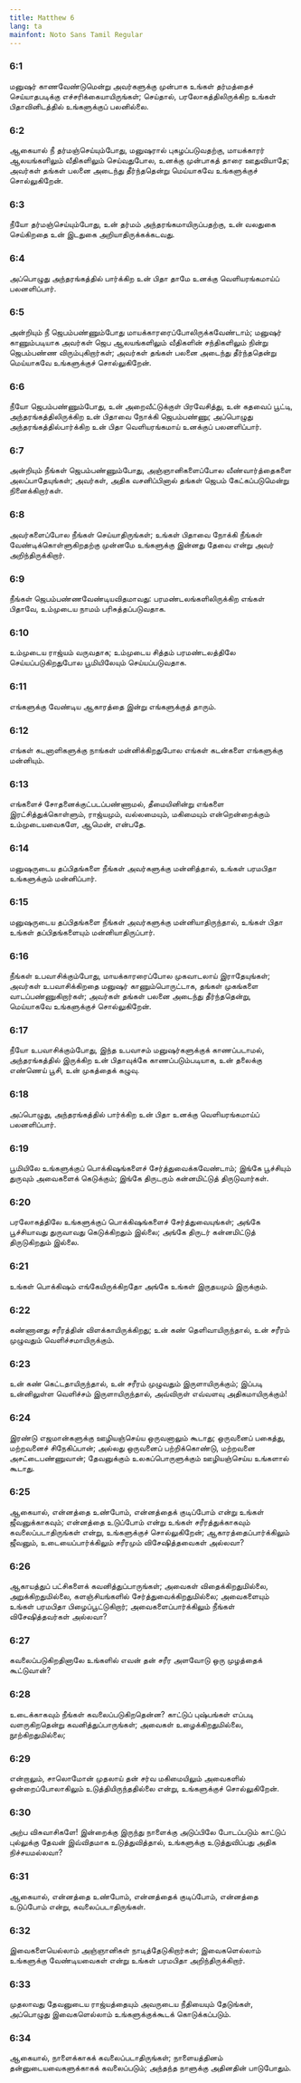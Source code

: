 ```yaml
---
title: Matthew 6
lang: ta
mainfont: Noto Sans Tamil Regular
---
```


###  6:1

மனுஷர் காணவேண்டுமென்று அவர்களுக்கு முன்பாக உங்கள் தர்மத்தைச் செய்யாதபடிக்கு எச்சரிக்கையாயிருங்கள்; செய்தால், பரலோகத்திலிருக்கிற உங்கள் பிதாவினிடத்தில் உங்களுக்குப் பலனில்லை.

###  6:2

ஆகையால் நீ தர்மஞ்செய்யும்போது, மனுஷரால் புகழப்படுவதற்கு, மாயக்காரர் ஆலயங்களிலும் வீதிகளிலும் செய்வதுபோல, உனக்கு முன்பாகத் தாரை ஊதுவியாதே; அவர்கள் தங்கள் பலனை அடைந்து தீர்ந்ததென்று மெய்யாகவே உங்களுக்குச் சொல்லுகிறேன்.

###  6:3

நீயோ தர்மஞ்செய்யும்போது, உன் தர்மம் அந்தரங்கமாயிருப்பதற்கு, உன் வலதுகை செய்கிறதை உன் இடதுகை அறியாதிருக்கக்கடவது.

###  6:4

அப்பொழுது அந்தரங்கத்தில் பார்க்கிற உன் பிதா தாமே உனக்கு வெளியரங்கமாய்ப் பலனளிப்பார்.

###  6:5

அன்றியும் நீ ஜெபம்பண்ணும்போது மாயக்காரரைப்போலிருக்கவேண்டாம்; மனுஷர் காணும்படியாக அவர்கள் ஜெப ஆலயங்களிலும் வீதிகளின் சந்திகளிலும் நின்று ஜெபம்பண்ண விரும்புகிறார்கள்; அவர்கள் தங்கள் பலனை அடைந்து தீர்ந்ததென்று மெய்யாகவே உங்களுக்குச் சொல்லுகிறேன்.

###  6:6

நீயோ ஜெபம்பண்ணும்போது, உன் அறைவீட்டுக்குள் பிரவேசித்து, உன் கதவைப் பூட்டி, அந்தரங்கத்திலிருக்கிற உன் பிதாவை நோக்கி ஜெபம்பண்ணு; அப்பொழுது அந்தரங்கத்தில்பார்க்கிற உன் பிதா வெளியரங்கமாய் உனக்குப் பலனளிப்பார்.

###  6:7

அன்றியும் நீங்கள் ஜெபம்பண்ணும்போது, அஞ்ஞானிகளைப்போல வீண்வார்த்தைகளை அலப்பாதேயுங்கள்; அவர்கள், அதிக வசனிப்பினால் தங்கள் ஜெபம் கேட்கப்படுமென்று நினைக்கிறார்கள்.

###  6:8

அவர்களைப்போல நீங்கள் செய்யாதிருங்கள்; உங்கள் பிதாவை நோக்கி நீங்கள் வேண்டிக்கொள்ளுகிறதற்கு முன்னமே உங்களுக்கு இன்னது தேவை என்று அவர் அறிந்திருக்கிறார்.

###  6:9

நீங்கள் ஜெபம்பண்ணவேண்டியவிதமாவது: பரமண்டலங்களிலிருக்கிற எங்கள் பிதாவே, உம்முடைய நாமம் பரிசுத்தப்படுவதாக.

###  6:10

உம்முடைய ராஜ்யம் வருவதாக; உம்முடைய சித்தம் பரமண்டலத்திலே செய்யப்படுகிறதுபோல பூமியிலேயும் செய்யப்படுவதாக.

###  6:11

எங்களுக்கு வேண்டிய ஆகாரத்தை இன்று எங்களுக்குத் தாரும்.

###  6:12

எங்கள் கடனாளிகளுக்கு நாங்கள் மன்னிக்கிறதுபோல எங்கள் கடன்களை எங்களுக்கு மன்னியும்.

###  6:13

எங்களைச் சோதனைக்குட்படப்பண்ணாமல், தீமையினின்று எங்களை இரட்சித்துக்கொள்ளும், ராஜ்யமும், வல்லமையும், மகிமையும் என்றென்றைக்கும் உம்முடையவைகளே, ஆமென், என்பதே.

###  6:14

மனுஷருடைய தப்பிதங்களை நீங்கள் அவர்களுக்கு மன்னித்தால், உங்கள் பரமபிதா உங்களுக்கும் மன்னிப்பார்.

###  6:15

மனுஷருடைய தப்பிதங்களை நீங்கள் அவர்களுக்கு மன்னியாதிருந்தால், உங்கள் பிதா உங்கள் தப்பிதங்களையும் மன்னியாதிருப்பார்.

###  6:16

நீங்கள் உபவாசிக்கும்போது, மாயக்காரரைப்போல முகவாடலாய் இராதேயுங்கள்; அவர்கள் உபவாசிக்கிறதை மனுஷர் காணும்பொருட்டாக, தங்கள் முகங்களை வாடப்பண்ணுகிறார்கள்; அவர்கள் தங்கள் பலனை அடைந்து தீர்ந்ததென்று, மெய்யாகவே உங்களுக்குச் சொல்லுகிறேன்.

###  6:17

நீயோ உபவாசிக்கும்போது, இந்த உபவாசம் மனுஷர்களுக்குக் காணப்படாமல், அந்தரங்கத்தில் இருக்கிற உன் பிதாவுக்கே காணப்படும்படியாக, உன் தலைக்கு எண்ணெய் பூசி, உன் முகத்தைக் கழுவு.

###  6:18

அப்பொழுது, அந்தரங்கத்தில் பார்க்கிற உன் பிதா உனக்கு வெளியரங்கமாய்ப் பலனளிப்பார்.

###  6:19

பூமியிலே உங்களுக்குப் பொக்கிஷங்களைச் சேர்த்துவைக்கவேண்டாம்; இங்கே பூச்சியும் துருவும் அவைகளைக் கெடுக்கும்; இங்கே திருடரும் கன்னமிட்டுத் திருடுவார்கள்.

###  6:20

பரலோகத்திலே உங்களுக்குப் பொக்கிஷங்களைச் சேர்த்துவையுங்கள்; அங்கே பூச்சியாவது துருவாவது கெடுக்கிறதும் இல்லை; அங்கே திருடர் கன்னமிட்டுத் திருடுகிறதும் இல்லை.

###  6:21

உங்கள் பொக்கிஷம் எங்கேயிருக்கிறதோ அங்கே உங்கள் இருதயமும் இருக்கும்.

###  6:22

கண்ணானது சரீரத்தின் விளக்காயிருக்கிறது; உன் கண் தெளிவாயிருந்தால், உன் சரீரம் முழுவதும் வெளிச்சமாயிருக்கும்.

###  6:23

உன் கண் கெட்டதாயிருந்தால், உன் சரீரம் முழுவதும் இருளாயிருக்கும்; இப்படி உன்னிலுள்ள வெளிச்சம் இருளாயிருந்தால், அவ்விருள் எவ்வளவு அதிகமாயிருக்கும்!

###  6:24

இரண்டு எஜமான்களுக்கு ஊழியஞ்செய்ய ஒருவனாலும் கூடாது; ஒருவனைப் பகைத்து, மற்றவனைச் சிநேகிப்பான்; அல்லது ஒருவனைப் பற்றிக்கொண்டு, மற்றவனை அசட்டைபண்ணுவான்; தேவனுக்கும் உலகப்பொருளுக்கும் ஊழியஞ்செய்ய உங்களால் கூடாது.

###  6:25

ஆகையால், என்னத்தை உண்போம், என்னத்தைக் குடிப்போம் என்று உங்கள் ஜீவனுக்காகவும்; என்னத்தை உடுப்போம் என்று உங்கள் சரீரத்துக்காகவும் கவலைப்படாதிருங்கள் என்று, உங்களுக்குச் சொல்லுகிறேன்; ஆகாரத்தைப்பார்க்கிலும் ஜீவனும், உடையைப்பார்க்கிலும் சரீரமும் விசேஷித்தவைகள் அல்லவா?

###  6:26

ஆகாயத்துப் பட்சிகளைக் கவனித்துப்பாருங்கள்; அவைகள் விதைக்கிறதுமில்லை, அறுக்கிறதுமில்லை, களஞ்சியங்களில் சேர்த்துவைக்கிறதுமில்லை; அவைகளையும் உங்கள் பரமபிதா பிழைப்பூட்டுகிறார்; அவைகளைப்பார்க்கிலும் நீங்கள் விசேஷித்தவர்கள் அல்லவா?

###  6:27

கவலைப்படுகிறதினாலே உங்களில் எவன் தன் சரீர அளவோடு ஒரு முழத்தைக் கூட்டுவான்?

###  6:28

உடைக்காகவும் நீங்கள் கவலைப்படுகிறதென்ன? காட்டுப் புஷ்பங்கள் எப்படி வளருகிறதென்று கவனித்துப்பாருங்கள்; அவைகள் உழைக்கிறதுமில்லை, நூற்கிறதுமில்லை;

###  6:29

என்றாலும், சாலொமோன் முதலாய் தன் சர்வ மகிமையிலும் அவைகளில் ஒன்றைப்போலாகிலும் உடுத்தியிருந்ததில்லை என்று, உங்களுக்குச் சொல்லுகிறேன்.

###  6:30

அற்ப விசுவாசிகளே! இன்றைக்கு இருந்து நாளைக்கு அடுப்பிலே போடப்படும் காட்டுப் புல்லுக்கு தேவன் இவ்விதமாக உடுத்துவித்தால், உங்களுக்கு உடுத்துவிப்பது அதிக நிச்சயமல்லவா?

###  6:31

ஆகையால், என்னத்தை உண்போம், என்னத்தைக் குடிப்போம், என்னத்தை உடுப்போம் என்று, கவலைப்படாதிருங்கள்.

###  6:32

இவைகளையெல்லாம் அஞ்ஞானிகள் நாடித்தேடுகிறார்கள்; இவைகளெல்லாம் உங்களுக்கு வேண்டியவைகள் என்று உங்கள் பரமபிதா அறிந்திருக்கிறார்.

###  6:33

முதலாவது தேவனுடைய ராஜ்யத்தையும் அவருடைய நீதியையும் தேடுங்கள், அப்பொழுது இவைகளெல்லாம் உங்களுக்குக்கூடக் கொடுக்கப்படும்.

###  6:34

ஆகையால், நாளைக்காகக் கவலைப்படாதிருங்கள்; நாளையத்தினம் தன்னுடையவைகளுக்காகக் கவலைப்படும்; அந்தந்த நாளுக்கு அதினதின் பாடுபோதும்.

